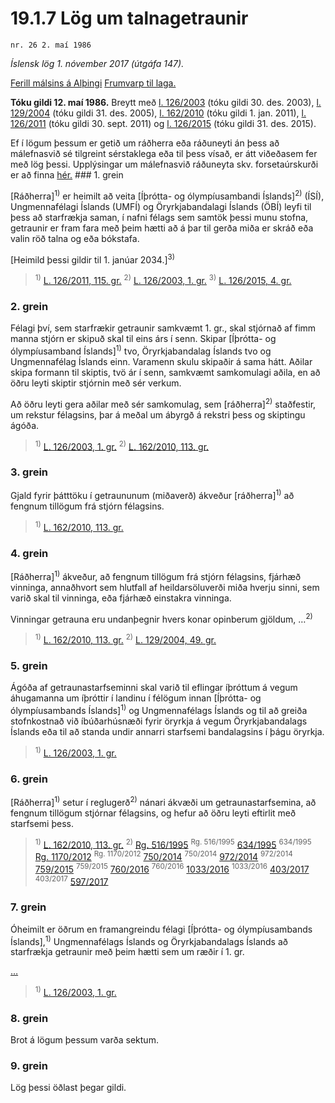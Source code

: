 # 19.1.7 Lög um talnagetraunir

`nr. 26 2. maí 1986`

_Íslensk lög 1. nóvember 2017 (útgáfa 147)._

[Ferill málsins á Alþingi](https://www.althingi.is/thingstorf/thingmalalistar-eftir-thingum/ferill/?ltg=108&mnr=232)
[Frumvarp til laga.](https://www.althingi.is/altext/108/s/pdf/0460.pdf)

**Tóku gildi 12. maí 1986.**
Breytt með
[l. 126/2003](https://althingi.is/altext/stjt/2003.126.html) (tóku gildi 30. des. 2003),
[l. 129/2004](https://althingi.is/altext/stjt/2004.129.html) (tóku gildi 31. des. 2005),
[l. 162/2010](https://althingi.is/altext/stjt/2010.162.html) (tóku gildi 1. jan. 2011),
[l. 126/2011](https://althingi.is/altext/stjt/2011.126.html) (tóku gildi 30. sept. 2011) og
[l. 126/2015](https://althingi.is/altext/stjt/2015.126.html) (tóku gildi 31. des. 2015).

Ef í lögum þessum er getið um ráðherra eða ráðuneyti án þess að málefnasvið sé tilgreint sérstaklega eða til þess vísað, er átt viðeðasem fer með lög þessi. Upplýsingar um málefnasvið ráðuneyta skv. forsetaúrskurði er að finna [hér.](2017015.md) ### 1. grein

[Ráðherra]<sup>1)</sup> er heimilt að veita [Íþrótta- og ólympíusambandi Íslands]<sup>2)</sup> (ÍSÍ), Ungmennafélagi Íslands (UMFÍ) og Öryrkjabandalagi Íslands (ÖBÍ) leyfi til þess að starfrækja saman, í nafni félags sem samtök þessi munu stofna, getraunir er fram fara með þeim hætti að á þar til gerða miða er skráð eða valin röð talna og eða bókstafa.

[Heimild þessi gildir til 1. janúar 2034.]<sup>3)</sup> 

> <sup>1)</sup> [L. 126/2011, 115. gr.](https://althingi.is/altext/stjt/2011.126.html) <sup>2)</sup> [L. 126/2003, 1. gr.](https://althingi.is/altext/stjt/2003.126.html) <sup>3)</sup> [L. 126/2015, 4. gr.](https://althingi.is/altext/stjt/2015.126.html)

### 2. grein

Félagi því, sem starfrækir getraunir samkvæmt 1. gr., skal stjórnað af fimm manna stjórn er skipuð skal til eins árs í senn. Skipar [Íþrótta- og ólympíusamband Íslands]<sup>1)</sup> tvo, Öryrkjabandalag Íslands tvo og Ungmennafélag Íslands einn. Varamenn skulu skipaðir á sama hátt. Aðilar skipa formann til skiptis, tvö ár í senn, samkvæmt samkomulagi aðila, en að öðru leyti skiptir stjórnin með sér verkum.

Að öðru leyti gera aðilar með sér samkomulag, sem [ráðherra]<sup>2)</sup> staðfestir, um rekstur félagsins, þar á meðal um ábyrgð á rekstri þess og skiptingu ágóða.

> <sup>1)</sup> [L. 126/2003, 1. gr.](https://althingi.is/altext/stjt/2003.126.html) <sup>2)</sup> [L. 162/2010, 113. gr.](https://althingi.is/altext/stjt/2010.162.html)

### 3. grein

Gjald fyrir þátttöku í getraununum (miðaverð) ákveður [ráðherra]<sup>1)</sup> að fengnum tillögum frá stjórn félagsins.

> <sup>1)</sup> [L. 162/2010, 113. gr.](https://althingi.is/altext/stjt/2010.162.html)

### 4. grein

[Ráðherra]<sup>1)</sup> ákveður, að fengnum tillögum frá stjórn félagsins, fjárhæð vinninga, annaðhvort sem hlutfall af heildarsöluverði miða hverju sinni, sem varið skal til vinninga, eða fjárhæð einstakra vinninga.

Vinningar getrauna eru undanþegnir hvers konar opinberum gjöldum, …<sup>2)</sup> 

> <sup>1)</sup> [L. 162/2010, 113. gr.](https://althingi.is/altext/stjt/2010.162.html) <sup>2)</sup> [L. 129/2004, 49. gr.](https://althingi.is/altext/stjt/2004.129.html)

### 5. grein

Ágóða af getraunastarfseminni skal varið til eflingar íþróttum á vegum áhugamanna um íþróttir í landinu í félögum innan [Íþrótta- og ólympíusambands Íslands]<sup>1)</sup> og Ungmennafélags Íslands og til að greiða stofnkostnað við íbúðarhúsnæði fyrir öryrkja á vegum Öryrkjabandalags Íslands eða til að standa undir annarri starfsemi bandalagsins í þágu öryrkja.

> <sup>1)</sup> [L. 126/2003, 1. gr.](https://althingi.is/altext/stjt/2003.126.html)

### 6. grein

[Ráðherra]<sup>1)</sup> setur í reglugerð<sup>2)</sup> nánari ákvæði um getraunastarfsemina, að fengnum tillögum stjórnar félagsins, og hefur að öðru leyti eftirlit með starfsemi þess.

> <sup>1)</sup> [L. 162/2010, 113. gr.](https://althingi.is/altext/stjt/2010.162.html) <sup>2)</sup> [Rg. 516/1995](https://althingi.ishttps://www.reglugerd.is/reglugerdir/allar/nr/516-1995) <sup>Rg. 516/1995</sup> [634/1995](https://althingi.ishttps://www.reglugerd.is/reglugerdir/allar/nr/634-1995) <sup>634/1995</sup> [Rg. 1170/2012](https://althingi.ishttps://www.reglugerd.is/reglugerdir/allar/nr/1170-2012) <sup>Rg. 1170/2012</sup> [750/2014](https://althingi.ishttps://www.reglugerd.is/reglugerdir/allar/nr/750-2014) <sup>750/2014</sup> [972/2014](https://althingi.ishttps://www.reglugerd.is/reglugerdir/allar/nr/972-2014) <sup>972/2014</sup> [759/2015](https://althingi.ishttps://www.reglugerd.is/reglugerdir/allar/nr/759-2015) <sup>759/2015</sup> [760/2016](https://althingi.ishttps://www.reglugerd.is/reglugerdir/allar/nr/760-2016) <sup>760/2016</sup> [1033/2016](https://althingi.ishttps://www.reglugerd.is/reglugerdir/allar/nr/1033-2016) <sup>1033/2016</sup> [403/2017](https://althingi.ishttps://www.reglugerd.is/reglugerdir/allar/nr/403-2017) <sup>403/2017</sup> [597/2017](https://althingi.ishttps://www.reglugerd.is/reglugerdir/allar/nr/597-2017)

### 7. grein

Óheimilt er öðrum en framangreindu félagi [Íþrótta- og ólympíusambands Íslands],<sup>1)</sup> Ungmennafélags Íslands og Öryrkjabandalags Íslands að starfrækja getraunir með þeim hætti sem um ræðir í 1. gr.

[…](https://www.althingi.is/lagasafn/leidbeiningar/)

> <sup>1)</sup> [L. 126/2003, 1. gr.](https://althingi.is/altext/stjt/2003.126.html)

### 8. grein

Brot á lögum þessum varða sektum.

### 9. grein

Lög þessi öðlast þegar gildi.
